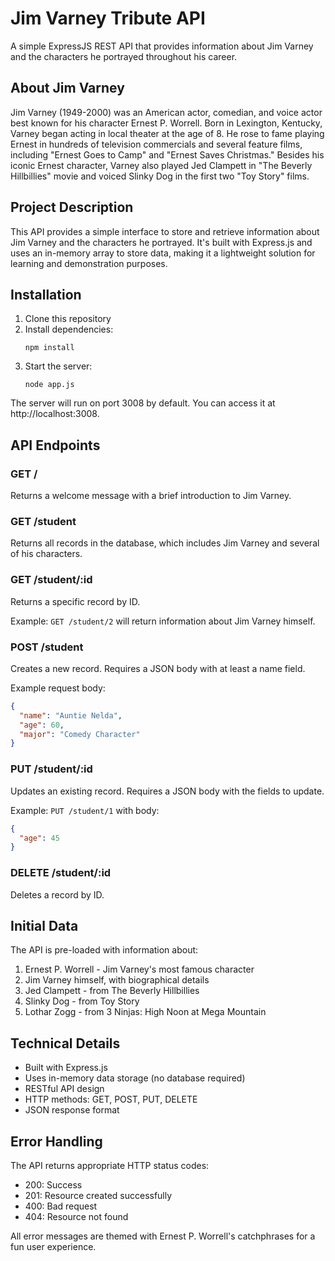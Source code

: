 # Jim Varney Tribute API

A simple ExpressJS REST API that provides information about Jim Varney and the characters he portrayed throughout his career.

## About Jim Varney

Jim Varney (1949-2000) was an American actor, comedian, and voice actor best known for his character Ernest P. Worrell. Born in Lexington, Kentucky, Varney began acting in local theater at the age of 8. He rose to fame playing Ernest in hundreds of television commercials and several feature films, including "Ernest Goes to Camp" and "Ernest Saves Christmas." Besides his iconic Ernest character, Varney also played Jed Clampett in "The Beverly Hillbillies" movie and voiced Slinky Dog in the first two "Toy Story" films.

## Project Description

This API provides a simple interface to store and retrieve information about Jim Varney and the characters he portrayed. It's built with Express.js and uses an in-memory array to store data, making it a lightweight solution for learning and demonstration purposes.

## Installation

1. Clone this repository
2. Install dependencies:
   ```
   npm install
   ```
3. Start the server:
   ```
   node app.js
   ```

The server will run on port 3008 by default. You can access it at http://localhost:3008.

## API Endpoints

### GET /

Returns a welcome message with a brief introduction to Jim Varney.

### GET /student

Returns all records in the database, which includes Jim Varney and several of his characters.

### GET /student/:id

Returns a specific record by ID.

Example: `GET /student/2` will return information about Jim Varney himself.

### POST /student

Creates a new record. Requires a JSON body with at least a name field.

Example request body:
```json
{
  "name": "Auntie Nelda",
  "age": 60,
  "major": "Comedy Character"
}
```

### PUT /student/:id

Updates an existing record. Requires a JSON body with the fields to update.

Example: `PUT /student/1` with body:
```json
{
  "age": 45
}
```

### DELETE /student/:id

Deletes a record by ID.

## Initial Data

The API is pre-loaded with information about:
1. Ernest P. Worrell - Jim Varney's most famous character
2. Jim Varney himself, with biographical details
3. Jed Clampett - from The Beverly Hillbillies
4. Slinky Dog - from Toy Story
5. Lothar Zogg - from 3 Ninjas: High Noon at Mega Mountain

## Technical Details

- Built with Express.js
- Uses in-memory data storage (no database required)
- RESTful API design
- HTTP methods: GET, POST, PUT, DELETE
- JSON response format

## Error Handling

The API returns appropriate HTTP status codes:
- 200: Success
- 201: Resource created successfully
- 400: Bad request
- 404: Resource not found

All error messages are themed with Ernest P. Worrell's catchphrases for a fun user experience.
